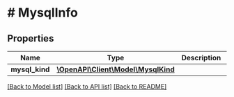 # # MysqlInfo

## Properties

Name | Type | Description | Notes
------------ | ------------- | ------------- | -------------
**mysql_kind** | [**\OpenAPI\Client\Model\MysqlKind**](MysqlKind.md) |  |

[[Back to Model list]](../../README.md#models) [[Back to API list]](../../README.md#endpoints) [[Back to README]](../../README.md)
